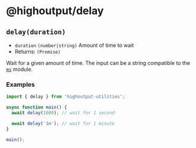 # @highoutput/delay

## `delay(duration)`
* `duration` `(number|string)` Amount of time to wait
* Returns: `(Promise)`

Wait for a given amount of time. The input can be a string compatible to the [`ms`](https://www.npmjs.com/package/ms) module.

### Examples
```javascript
import { delay } from 'highoutput-utilities';

async function main() {
  await delay(1000); // wait for 1 second

  await delay('1m'); // wait for 1 minute
}

main();
```
